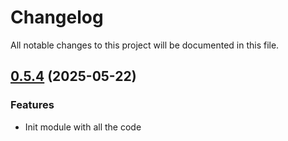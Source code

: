 # Changelog

All notable changes to this project will be documented in this file.

## [0.5.4]() (2025-05-22)

### Features

* Init module with all the code

